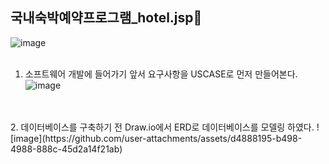 ## 국내숙박예약프로그램_hotel.jsp👋

![image](https://github.com/user-attachments/assets/8c7989f8-f190-486e-924d-ffe35e43f065)
<br>
<br>
1. 소프트웨어 개발에 들어가기 앞서 요구사항을 USCASE로 먼저 만들어본다.
![image](https://github.com/user-attachments/assets/2b666f28-0e38-43d5-b48e-f00392de9636)
<br>
<br>
2. 데이터베이스를 구축하기 전 Draw.io에서 ERD로 데이터베이스를 모델링 하였다.
![image](https://github.com/user-attachments/assets/d4888195-b498-4988-888c-45d2a14f21ab)




